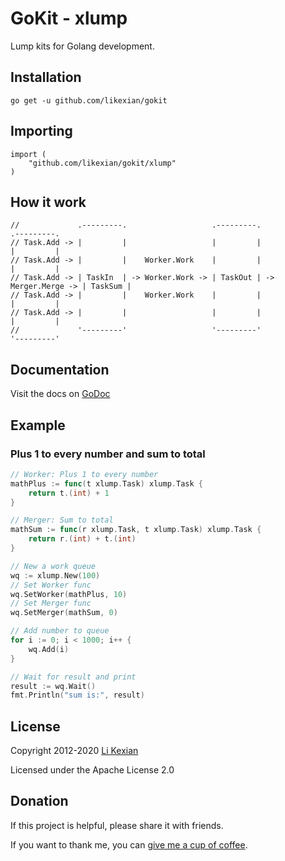 # GoKit - xlump

Lump kits for Golang development.

## Installation

    go get -u github.com/likexian/gokit

## Importing

    import (
        "github.com/likexian/gokit/xlump"
    )

## How it work

    //             .---------.                   .---------.                    .---------.
    // Task.Add -> |         |                   |         |                    |         |
    // Task.Add -> |         |    Worker.Work    |         |                    |         |
    // Task.Add -> | TaskIn  | -> Worker.Work -> | TaskOut | -> Merger.Merge -> | TaskSum |
    // Task.Add -> |         |    Worker.Work    |         |                    |         |
    // Task.Add -> |         |                   |         |                    |         |
    //             '---------'                   '---------'                    '---------'

## Documentation

Visit the docs on [GoDoc](https://godoc.org/github.com/likexian/gokit/xlump)

## Example

### Plus 1 to every number and sum to total

```go
// Worker: Plus 1 to every number
mathPlus := func(t xlump.Task) xlump.Task {
    return t.(int) + 1
}

// Merger: Sum to total
mathSum := func(r xlump.Task, t xlump.Task) xlump.Task {
    return r.(int) + t.(int)
}

// New a work queue
wq := xlump.New(100)
// Set Worker func
wq.SetWorker(mathPlus, 10)
// Set Merger func
wq.SetMerger(mathSum, 0)

// Add number to queue
for i := 0; i < 1000; i++ {
    wq.Add(i)
}

// Wait for result and print
result := wq.Wait()
fmt.Println("sum is:", result)
```

## License

Copyright 2012-2020 [Li Kexian](https://www.likexian.com/)

Licensed under the Apache License 2.0

## Donation

If this project is helpful, please share it with friends.

If you want to thank me, you can [give me a cup of coffee](https://www.likexian.com/donate/).

